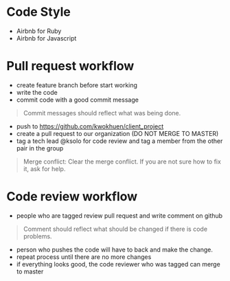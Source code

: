 # Code Style
* Airbnb for Ruby
* Airbnb for Javascript

# Pull request workflow
* create feature branch before start working
* write the code
* commit code with a good commit message
> Commit messages should reflect what was being done.

* push to https://github.com/kwokhuen/client_project
* create a pull request to our organization (DO NOT MERGE TO MASTER)
* tag a tech lead @ksolo for code review and tag a member from the other pair in the group
> Merge conflict: Clear the merge conflict. If you are not sure how to fix it, ask for help.

# Code review workflow
* people who are tagged review pull request and write comment on github
> Comment should reflect what should be changed if there is code problems.

* person who pushes the code will have to back and make the change.
* repeat process until there are no more changes
* if everything looks good, the code reviewer who was tagged can merge to master
